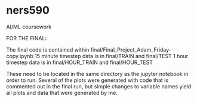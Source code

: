 # ners590
AI/ML coursework

FOR THE FINAL:

The final code is contained within final/Final_Project_Adam_Friday-copy.ipynb
15 minute timestep data is in final/TRAIN and final/TEST
1 hour timestep data is in final/HOUR_TRAIN and final/HOUR_TEST

These need to be located in the same directory as the jupyter notebook in order to run. Several of the plots were generated with code that is commented out in the final run, but simple changes to variable names yield all plots and data that were generated by me. 
